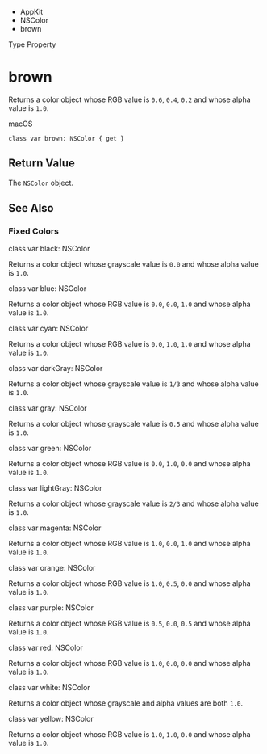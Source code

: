

- AppKit
- NSColor
-  brown 

Type Property

# brown

Returns a color object whose RGB value is `0.6`, `0.4`, `0.2` and whose alpha value is `1.0`.

macOS

``` source
class var brown: NSColor { get }
```

## Return Value

The `NSColor` object.

## See Also

### Fixed Colors

class var black: NSColor

Returns a color object whose grayscale value is `0.0` and whose alpha value is `1.0`.

class var blue: NSColor

Returns a color object whose RGB value is `0.0`, `0.0`, `1.0` and whose alpha value is `1.0`.

class var cyan: NSColor

Returns a color object whose RGB value is `0.0`, `1.0`, `1.0` and whose alpha value is `1.0`.

class var darkGray: NSColor

Returns a color object whose grayscale value is `1/3` and whose alpha value is `1.0`.

class var gray: NSColor

Returns a color object whose grayscale value is `0.5` and whose alpha value is `1.0`.

class var green: NSColor

Returns a color object whose RGB value is `0.0`, `1.0`, `0.0` and whose alpha value is `1.0`.

class var lightGray: NSColor

Returns a color object whose grayscale value is `2/3` and whose alpha value is `1.0`.

class var magenta: NSColor

Returns a color object whose RGB value is `1.0`, `0.0`, `1.0` and whose alpha value is `1.0`.

class var orange: NSColor

Returns a color object whose RGB value is `1.0`, `0.5`, `0.0` and whose alpha value is `1.0`.

class var purple: NSColor

Returns a color object whose RGB value is `0.5`, `0.0`, `0.5` and whose alpha value is `1.0`.

class var red: NSColor

Returns a color object whose RGB value is `1.0`, `0.0`, `0.0` and whose alpha value is `1.0`.

class var white: NSColor

Returns a color object whose grayscale and alpha values are both `1.0`.

class var yellow: NSColor

Returns a color object whose RGB value is `1.0`, `1.0`, `0.0` and whose alpha value is `1.0`.

